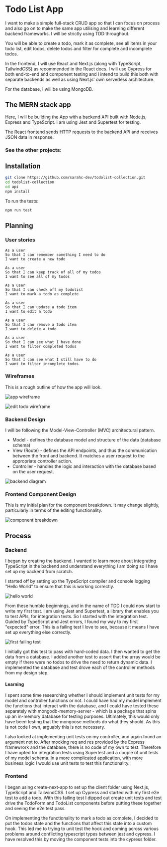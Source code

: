 # Todo List App

I want to make a simple full-stack CRUD app so that I can focus on process and also go on to make the same app utilising and learning different backend frameworks. I will be strictly using TDD throughout.

You will be able to create a todo, mark it as complete, see all items in your todo list, edit todos, delete todos and filter for complete and incomplete todos.

In the frontend, I will use React and Next.js (along with TypeScript, TailwindCSS) as recommended in the React docs. I will use Cypress for both end-to-end and component testing and I intend to build this both with separate backends as well as using Next.js' own serverless architecture.

For the database, I will be using MongoDB.

## The MERN stack app

Here, I will be building the App with a backend API built with Node.js, Express and TypeScript. I am using Jest and Supertest for testing.

The React frontend sends HTTP requests to the backend API and receives JSON data in response.

### See the other projects:

## Installation

```bash
git clone https://github.com/sarahc-dev/todolist-collection.git
cd todolist-collection
cd api
npm install
```

To run the tests:

```bash
npm run test
```

## Planning

### User stories

```plain
As a user
So that I can remember something I need to do
I want to create a new todo

As a user
So that I can keep track of all of my todos
I want to see all of my todos

As a user
So that I can check off my todolist
I want to mark a todo as complete

As a user
So that I can update a todo item
I want to edit a todo

As a user
So that I can remove a todo item
I want to delete a todo

As a user
So that I can see what I have done
I want to filter completed todos

As a user
So that I can see what I still have to do
I want to filter incomplete todos
```

### Wireframes

This is a rough outline of how the app will look.

![app wireframe](./images/wireframe.png)

![edit todo wireframe](./images/edit-todo-wireframe.png)

### Backend Design

I will be following the Model-View-Controller (MVC) architectural pattern.

- Model - defines the database model and structure of the data (database schema)
- View (Route) - defines the API endpoints, and thus the communication between the front and backend. It matches a user request to the appropriate controller action.
- Controller - handles the logic and interaction with the database based on the user request.

![backend diagram](./images/backend-diagram.png)

### Frontend Component Design

This is my initial plan for the component breakdown. It may change slightly, particularly in terms of the editing functionality.

![component breakdown](./images/component-breakdown.png)

## Process

### Backend

I began by creating the backend. I wanted to learn more about integrating TypeScript in the backend and understand everything I am doing so I have set up my backend from scratch.

I started off by setting up the TypeScript compiler and console logging "Hello World" to ensure that this is working correctly.

![hello world](./images/hello-world.png)

From these humble beginnings, and in the name of TDD I could now start to write my first test. I am using Jest and Supertest, a library that enables you to test APIs, for integration tests. So I started with the integration test. Guided by TypeScript and Jest errors, I found my way to my first "expected" error. This is a failing test I love to see, because it means I have set up everything else correctly.

![first failing test](./images/failing-test.png)

I initially got this test to pass with hard-coded data. I then wanted to get the data from a database. I added another test to assert that the array would be empty if there were no todos to drive the need to return dynamic data. I implemented the database and test drove each of the controller methods from my design step.

#### Learning

I spent some time researching whether I should implement unit tests for my model and controller functions or not. I could have had my model implement the functions that interact with the database, and I could have tested these separately with mongodb-memory-server - which is a package that spins up an in-memory database for testing purposes. Ultimately, this would  only have been testing that the mongoose methods do what they should. As this is not code I own, arguably this is not necessary.

I also looked at implementing unit tests on my controller, and again found an argument not to. After mocking req and res provided by the Express framewrork and the database, there is no code of my own to test. Therefore I have opted for integration tests using Supertest and a couple of unit tests of my model schema. In a more complicated application, with more business logic I would use unit tests to test this functionality.

### Frontend

I began using create-next-app to set up the client folder using Next.js, TypeScript and TailwindCSS. I set up Cypress and started with my first e2e test to add a todo. With this failing test I dipped out create unit tests and test drive the TodoForm and TodoList components before putting these together and seeing the e2e test pass.

On implementing the functionality to mark a todo as complete, I decided to put the todos state and the functions that affect this state into a custom hook. This led me to trying to unit test the hook and coming across various problems around conflicting typescript types between jest and cypress. I have resolved this by moving the component tests into the cypress folder.

